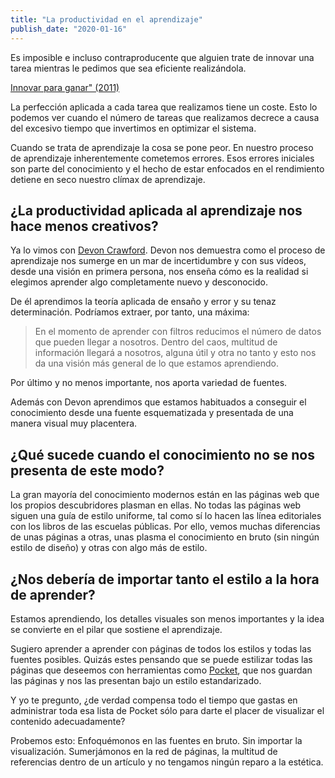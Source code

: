```yaml
---
title: "La productividad en el aprendizaje"
publish_date: "2020-01-16"
---
```


Es imposible e incluso contraproducente que alguien trate de innovar una tarea mientras le pedimos que sea eficiente realizándola.

[Innovar para ganar" (2011)](https://www.goodreads.com/book/show/12524490-innovar-para-ganar)

La perfección aplicada a cada tarea que realizamos tiene un coste. Esto lo podemos ver cuando el número de tareas que realizamos decrece a causa del excesivo tiempo que invertimos en optimizar el sistema.

Cuando se trata de aprendizaje la cosa se pone peor. En nuestro proceso de aprendizaje inherentemente cometemos errores. Esos errores iniciales son parte del conocimiento y el hecho de estar enfocados en el rendimiento detiene en seco nuestro clímax de aprendizaje.

## ¿La productividad aplicada al aprendizaje nos hace menos creativos?

Ya lo vimos con [Devon Crawford](https://www.youtube.com/channel/UCDrekHmOnkptxq3gUU0IyfA). Devon nos demuestra como el proceso de aprendizaje nos sumerge en un mar de incertidumbre y con sus vídeos, desde una visión en primera persona, nos enseña cómo es la realidad si elegimos aprender algo completamente nuevo y desconocido.

De él aprendimos la teoría aplicada de ensaño y error y su tenaz determinación. Podríamos extraer, por tanto, una máxima:

> En el momento de aprender con filtros reducimos el número de datos que pueden llegar a nosotros. Dentro del caos, multitud de información llegará a nosotros, alguna útil y otra no tanto y esto nos da una visión más general de lo que estamos aprendiendo.

Por último y no menos importante, nos aporta variedad de fuentes.   

Además con Devon aprendimos que estamos habituados a conseguir el conocimiento desde una fuente esquematizada y presentada de una manera visual muy placentera.

## ¿Qué sucede cuando el conocimiento no se nos presenta de este modo?

La gran mayoría del conocimiento modernos están en las páginas web que los propios descubridores plasman en ellas. No todas las páginas web siguen una guía de estilo uniforme, tal como sí lo hacen las línea editoriales con los libros de las escuelas públicas. Por ello, vemos muchas diferencias de unas páginas a otras, unas plasma el conocimiento en bruto (sin ningún estilo de diseño) y otras con algo más de estilo. 

## ¿Nos debería de importar tanto el estilo a la hora de aprender?

Estamos aprendiendo, los detalles visuales son menos importantes y la idea se convierte en el pilar que sostiene el aprendizaje.    

Sugiero aprender a aprender con páginas de todos los estilos y todas las fuentes posibles. Quizás estes pensando que se puede estilizar todas las páginas que deseemos con herramientas como [Pocket](https://app.getpocket.com/), que nos guardan las páginas y nos las presentan bajo un estilo estandarizado. 

Y yo te pregunto, ¿de verdad compensa todo el tiempo que gastas en administrar toda esa lista de Pocket sólo para darte el placer de visualizar el contenido adecuadamente?

Probemos esto: Enfoquémonos en las fuentes en bruto. Sin importar la visualización. Sumerjámonos en la red de páginas, la multitud de referencias dentro de un artículo y no tengamos ningún reparo a la estética. 